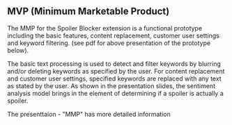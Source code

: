 ## MVP (Minimum Marketable Product)
The MMP for the Spoiler Blocker extension is a functional prototype including the basic features, content replacement, customer user settings and keyword filtering.
(see pdf for above presentation of the prototype below).

The basic text processing is used to detect and filter keywords by blurring and/or deleting keywords as specified by the user.
For content replacement and customer user settings, specified keywords are replaced with any text as stated by the user. As shown in the presentation
slides, the sentiment analysis model brings in the element of determining if a spoiler is actually a spoiler. 



The presenttaion - "MMP" has more detailed information
